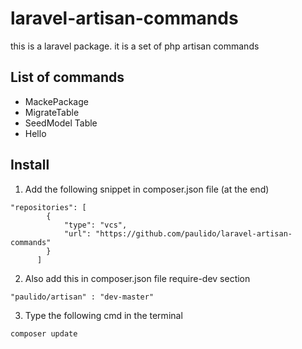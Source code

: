 # laravel-artisan-commands
this is a laravel package. it is a set of php artisan commands
## List of commands
- MackePackage
- MigrateTable
- SeedModel Table
- Hello
## Install

1. Add the following snippet in composer.json file (at the end)
```
"repositories": [
        {
            "type": "vcs",
            "url": "https://github.com/paulido/laravel-artisan-commands" 
        }
      ]
  ```
2. Also add this in composer.json file require-dev section
```
"paulido/artisan" : "dev-master"
```
3. Type the following cmd in the terminal
```
composer update
```
